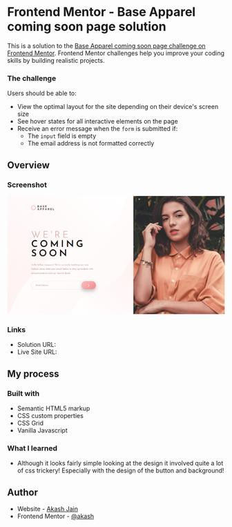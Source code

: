 # Frontend Mentor - Base Apparel coming soon page solution

This is a solution to the [Base Apparel coming soon page challenge on Frontend Mentor](https://www.frontendmentor.io/challenges/base-apparel-coming-soon-page-5d46b47f8db8a7063f9331a0). Frontend Mentor challenges help you improve your coding skills by building realistic projects. 

### The challenge

Users should be able to:

- View the optimal layout for the site depending on their device's screen size
- See hover states for all interactive elements on the page
- Receive an error message when the `form` is submitted if:
  - The `input` field is empty
  - The email address is not formatted correctly


## Overview

### Screenshot

![image](./screenshots/screenshot.png)

### Links

- Solution URL: 
- Live Site URL: 

## My process

### Built with

- Semantic HTML5 markup
- CSS custom properties
- CSS Grid
- Vanilla Javascript

### What I learned

* Although it looks fairly simple looking at the design it involved quite a lot of css trickery! Especially with the design of the button and background!

## Author

- Website - [Akash Jain](https://github.com/Akash20x)
- Frontend Mentor - [@akash](https://www.frontendmentor.io/profile/Akash20x)
